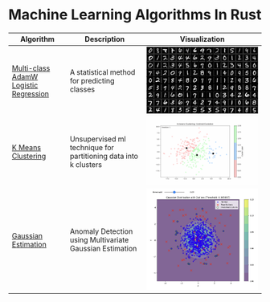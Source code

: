 # Machine Learning Algorithms In Rust

| Algorithm | Description | Visualization |
|-----------|-------------|----------------|
| [Multi-class AdamW Logistic Regression](./logistic-regression/) | A statistical method for predicting classes | ![Logistic Regression](./logistic-regression/mnist.webp) |
| [K Means Clustering](./k-means/) | Unsupervised ml technique for partitioning data into k clusters | ![K Means Clustering](./k-means/kmeans_evolution.gif) |
| [Gaussian Estimation](./gaussian-estimation/) | Anomaly Detection using Multivariate Gaussian Estimation | ![Gaussian Estimation](./gaussian-estimation/gaussian_pdf.png) |



